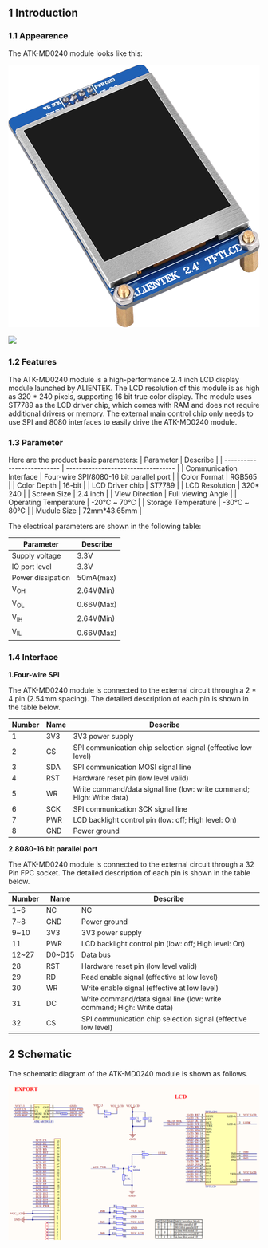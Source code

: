 ## 1 Introduction

### 1.1 Appearence

The ATK-MD0240 module looks like this:

![](figures/01_ATK_MC0240_Module_01.png)

![](figures/01_ATK_MC0240_Module_02.png)

### 1.2 Features

The ATK-MD0240 module is a high-performance 2.4 inch LCD display module launched by ALIENTEK. The LCD resolution of this module is as high as 320 * 240 pixels, supporting 16 bit true color display. The module uses ST7789 as the LCD driver chip, which comes with RAM and does not require additional drivers or memory. The external main control chip only needs to use SPI and 8080 interfaces to easily drive the ATK-MD0240 module.

### 1.3 Parameter

Here are the product basic parameters: 
| Parameter                  | Describe                           |
| -------------------------- | ---------------------------------- |
| Communication Interface    | Four-wire SPI/8080-16 bit parallel port |
| Color Format               | RGB565                             |
| Color Depth                | 16-bit                             |
| LCD Driver chip            | ST7789                            |
| LCD Resolution             | 320* 240                        |
| Screen Size                | 2.4 inch                         |
| View Direction             | Full viewing Angle                 |
| Operating Temperature      | -20℃ ~ 70℃                       |
| Storage Temperature        | -30℃ ~ 80℃                       |
| Mudule Size                | 72mm*43.65mm        |

The electrical parameters are shown in the following table:

| Parameter                  | Describe                           |
| -------------------------- | ---------------------------------- |
| Supply voltage             | 3.3V                               |
| IO port level              | 3.3V                               |
| Power dissipation          | 50mA(max)                          |
| V<sub>OH<sub>              | 2.64V(Min)                         |
| V<sub>OL<sub>              | 0.66V(Max)                         |
| V<sub>IH<sub>              | 2.64V(Min)                         |
| V<sub>IL<sub>              | 0.66V(Max)                         |

### 1.4 Interface

**1.Four-wire SPI**

The ATK-MD0240 module is connected to the external circuit through a 2 * 4 pin (2.54mm spacing). The detailed description of each pin is shown in the table below.

| Number    | Name         | Describe                                                                |
| --------- |------------- | -----------------------------------------------------------             |
| 1         | 3V3          | 3V3 power supply                                                        |
| 2         | CS           | SPI communication chip selection signal (effective low level)           |
| 3         | SDA          | SPI communication MOSI signal line                                      |
| 4         | RST          | Hardware reset pin (low level valid)                                    |
| 5         | WR           | Write command/data signal line (low: write command; High: Write data)   |
| 6         | SCK          | SPI communication SCK signal line                                       |
| 7         | PWR          | LCD backlight control pin (low: off; High level: On)                    |
| 8         | GND          | Power ground                                                            |

**2.8080-16 bit parallel port**

The ATK-MD0240 module is connected to the external circuit through a 32 Pin FPC socket. The detailed description of each pin is shown in the table below.

| Number | Name   | Describe                                                     |
| ------ | ------ | ------------------------------------------------------------ |
| 1~6    | NC     | NC                                                           |
| 7~8    | GND    | Power ground                                                 |
| 9~10   | 3V3    | 3V3 power supply                                             |
| 11     | PWR    | LCD backlight control pin (low: off; High level: On)         |
| 12~27  | D0~D15 | Data bus                                                     |
| 28     | RST    | Hardware reset pin (low level valid)                         |
| 29     | RD     | Read enable signal (effective at low level)                  |
| 30     | WR     | Write enable signal (effective at low level)                 |
| 31     | DC     | Write command/data signal line (low: write command; High: Write data) |
| 32     | CS     | SPI communication chip selection signal (effective low level) |

## 2 Schematic

The schematic diagram of the ATK-MD0240 module is shown as follows.

![](figures/02_ATK_MC0240_SCH.png)
